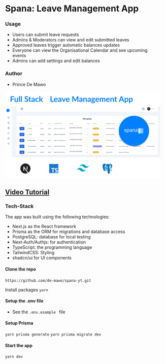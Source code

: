 # Spana: Leave Management App

### Usage
- Users can submit leave requests
- Admins & Moderators can view and edit submitted leaves
- Approved leaves trigger automatic balances updates
- Everyone can view the Organisational Calendar and see upcoming events
- Admins can add settings and edit balances

### Author 
- Prince De Mawo 

<img src="/spanaOG.png" alt="project-Img" />

## <a href="#"> Video Tutorial </a>

### Tech-Stack
The app was built using the following technologies:

- Next.js as the React framework
- Prisma as the ORM for migrations and database access
- PostgreSQL: database for local testing
- Next-Auth/Authjs: for authentication
- TypeScript: the programming language
- TailwindCSS: Styling
- shadcn/ui for UI components



#### Clone the repo
`https://github.com/de-mawo/spana-yt.git `

Install packages
`yarn `

#### Setup the .env file
- See the `.env.example ` file

#### Setup Prisma
`yarn prisma generate`
`yarn prisma migrate dev `

#### Start the app
`yarn dev`